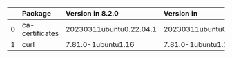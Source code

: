 <!-- markdown-link-check-disable -->

|    | Package         | Version in 8.2.0        | Version in              | Status   |
|---:|:----------------|:------------------------|:------------------------|:---------|
|  0 | ca-certificates | 20230311ubuntu0.22.04.1 | 20230311ubuntu0.22.04.1 |          |
|  1 | curl            | 7.81.0-1ubuntu1.16      | 7.81.0-1ubuntu1.16      |          |